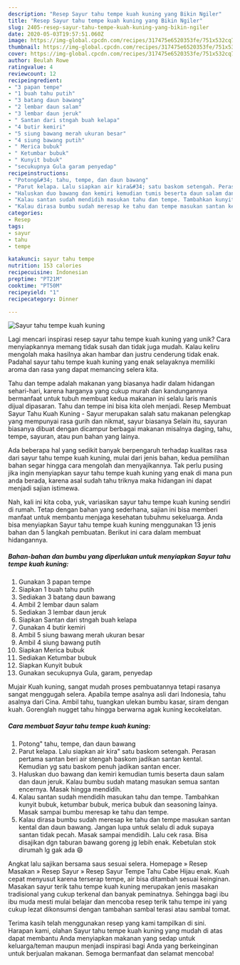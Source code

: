 ```yaml
---
description: "Resep Sayur tahu tempe kuah kuning yang Bikin Ngiler"
title: "Resep Sayur tahu tempe kuah kuning yang Bikin Ngiler"
slug: 2405-resep-sayur-tahu-tempe-kuah-kuning-yang-bikin-ngiler
date: 2020-05-03T19:57:51.060Z
image: https://img-global.cpcdn.com/recipes/317475e6520353fe/751x532cq70/sayur-tahu-tempe-kuah-kuning-foto-resep-utama.jpg
thumbnail: https://img-global.cpcdn.com/recipes/317475e6520353fe/751x532cq70/sayur-tahu-tempe-kuah-kuning-foto-resep-utama.jpg
cover: https://img-global.cpcdn.com/recipes/317475e6520353fe/751x532cq70/sayur-tahu-tempe-kuah-kuning-foto-resep-utama.jpg
author: Beulah Rowe
ratingvalue: 4
reviewcount: 12
recipeingredient:
- "3 papan tempe"
- "1 buah tahu putih"
- "3 batang daun bawang"
- "2 lembar daun salam"
- "3 lembar daun jeruk"
- " Santan dari stngah buah kelapa"
- "4 butir kemiri"
- "5 siung bawang merah ukuran besar"
- "4 siung bawang putih"
- " Merica bubuk"
- " Ketumbar bubuk"
- " Kunyit bubuk"
- "secukupnya Gula garam penyedap"
recipeinstructions:
- "Potong&#34; tahu, tempe, dan daun bawang"
- "Parut kelapa. Lalu siapkan air kira&#34; satu baskom setengah. Perasan pertama santan beri air stengah baskom jadikan santan kental. Kemudian yg satu baskom penuh jadikan santan encer."
- "Haluskan duo bawang dan kemiri kemudian tumis beserta daun salam dan daun jeruk. Kalau bumbu sudah matang masukan semua santan encernya. Masak hingga mendidih."
- "Kalau santan sudah mendidih masukan tahu dan tempe. Tambahkan kunyit bubuk, ketumbar bubuk, merica bubuk dan seasoning lainya. Masak sampai bumbu meresap ke tahu dan tempe."
- "Kalau dirasa bumbu sudah meresap ke tahu dan tempe masukan santan kental dan daun bawang. Jangan lupa untuk selalu di aduk supaya santan tidak pecah. Masak sampai mendidih. Lalu cek rasa. Bisa disajikan dgn taburan bawang goreng jg lebih enak. Kebetulan stok dirumah lg gak ada 😄"
categories:
- Resep
tags:
- sayur
- tahu
- tempe

katakunci: sayur tahu tempe 
nutrition: 153 calories
recipecuisine: Indonesian
preptime: "PT21M"
cooktime: "PT50M"
recipeyield: "1"
recipecategory: Dinner

---
```



![Sayur tahu tempe kuah kuning](https://img-global.cpcdn.com/recipes/317475e6520353fe/751x532cq70/sayur-tahu-tempe-kuah-kuning-foto-resep-utama.jpg)

Lagi mencari inspirasi resep sayur tahu tempe kuah kuning yang unik? Cara menyiapkannya memang tidak susah dan tidak juga mudah. Kalau keliru mengolah maka hasilnya akan hambar dan justru cenderung tidak enak. Padahal sayur tahu tempe kuah kuning yang enak selayaknya memiliki aroma dan rasa yang dapat memancing selera kita.

Tahu dan tempe adalah makanan yang biasanya hadir dalam hidangan sehari-hari, karena harganya yang cukup murah dan kandungannya bermanfaat untuk tubuh membuat kedua makanan ini selalu laris manis dijual dipasaran. Tahu dan tempe ini bisa kita oleh menjadi. Resep Membuat Sayur Tahu Kuah Kuning - Sayur merupakan salah satu makanan pelengkap yang mempunyai rasa gurih dan nikmat, sayur biasanya Selain itu, sayuran biasanya dibuat dengan dicampur berbagai makanan misalnya daging, tahu, tempe, sayuran, atau pun bahan yang lainya.

Ada beberapa hal yang sedikit banyak berpengaruh terhadap kualitas rasa dari sayur tahu tempe kuah kuning, mulai dari jenis bahan, kedua pemilihan bahan segar hingga cara mengolah dan menyajikannya. Tak perlu pusing jika ingin menyiapkan sayur tahu tempe kuah kuning yang enak di mana pun anda berada, karena asal sudah tahu triknya maka hidangan ini dapat menjadi sajian istimewa.


Nah, kali ini kita coba, yuk, variasikan sayur tahu tempe kuah kuning sendiri di rumah. Tetap dengan bahan yang sederhana, sajian ini bisa memberi manfaat untuk membantu menjaga kesehatan tubuhmu sekeluarga. Anda bisa menyiapkan Sayur tahu tempe kuah kuning menggunakan 13 jenis bahan dan 5 langkah pembuatan. Berikut ini cara dalam membuat hidangannya.

<!--inarticleads1-->

##### Bahan-bahan dan bumbu yang diperlukan untuk menyiapkan Sayur tahu tempe kuah kuning:

1. Gunakan 3 papan tempe
1. Siapkan 1 buah tahu putih
1. Sediakan 3 batang daun bawang
1. Ambil 2 lembar daun salam
1. Sediakan 3 lembar daun jeruk
1. Siapkan  Santan dari stngah buah kelapa
1. Gunakan 4 butir kemiri
1. Ambil 5 siung bawang merah ukuran besar
1. Ambil 4 siung bawang putih
1. Siapkan  Merica bubuk
1. Sediakan  Ketumbar bubuk
1. Siapkan  Kunyit bubuk
1. Gunakan secukupnya Gula, garam, penyedap


Mujair Kuah kuning, sangat mudah proses pembuatannya tetapi rasanya sangat menggugah selera. Apabila tempe asalnya asli dari Indonesia, tahu asalnya dari Cina. Ambil tahu, tuangkan ulekan bumbu kasar, siram dengan kuah. Gorenglah nugget tahu hingga berwarna agak kuning kecokelatan. 

<!--inarticleads2-->

##### Cara membuat Sayur tahu tempe kuah kuning:

1. Potong&#34; tahu, tempe, dan daun bawang
1. Parut kelapa. Lalu siapkan air kira&#34; satu baskom setengah. Perasan pertama santan beri air stengah baskom jadikan santan kental. Kemudian yg satu baskom penuh jadikan santan encer.
1. Haluskan duo bawang dan kemiri kemudian tumis beserta daun salam dan daun jeruk. Kalau bumbu sudah matang masukan semua santan encernya. Masak hingga mendidih.
1. Kalau santan sudah mendidih masukan tahu dan tempe. Tambahkan kunyit bubuk, ketumbar bubuk, merica bubuk dan seasoning lainya. Masak sampai bumbu meresap ke tahu dan tempe.
1. Kalau dirasa bumbu sudah meresap ke tahu dan tempe masukan santan kental dan daun bawang. Jangan lupa untuk selalu di aduk supaya santan tidak pecah. Masak sampai mendidih. Lalu cek rasa. Bisa disajikan dgn taburan bawang goreng jg lebih enak. Kebetulan stok dirumah lg gak ada 😄


Angkat lalu sajikan bersama saus sesuai selera. Homepage » Resep Masakan » Resep Sayur » Resep Sayur Tempe Tahu Cabe Hijau enak. Kuah cepat menyusut karena terserap tempe, air bisa ditambah sesuai keinginan. Masakan sayur terik tahu tempe kuah kuning merupakan jenis masakan tradisional yang cukup terkenal dan banyak peminatnya. Sehingga bagi ibu ibu muda mesti mulai belajar dan mencoba resep terik tahu tempe ini yang cukup lezat dikonsumsi dengan tambahan sambal terasi atau sambal tomat. 

Terima kasih telah menggunakan resep yang kami tampilkan di sini. Harapan kami, olahan Sayur tahu tempe kuah kuning yang mudah di atas dapat membantu Anda menyiapkan makanan yang sedap untuk keluarga/teman maupun menjadi inspirasi bagi Anda yang berkeinginan untuk berjualan makanan. Semoga bermanfaat dan selamat mencoba!
